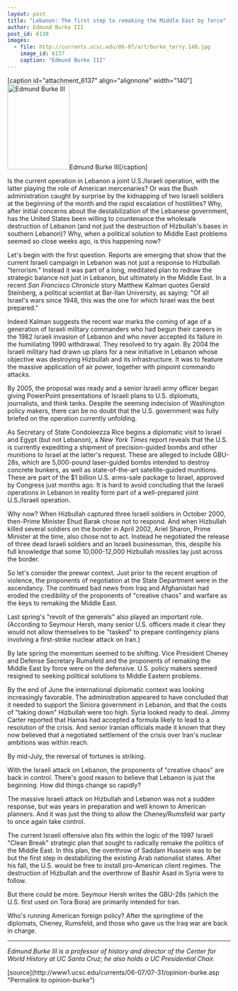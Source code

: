 ```yaml
---
layout: post
title: "Lebanon: The first step to remaking the Middle East by force"
author: Edmund Burke III
post_id: 6138
images:
  - file: http://currents.ucsc.edu/06-07/art/burke_terry.140.jpg
    image_id: 6137
    caption: "Edmund Burke III"
---
```


[caption id="attachment_6137" align="alignnone" width="140"]<a href="http://localhost/mysite/wp-content/uploads/2006/07/burke_terry.140.jpg"><img class="size-full wp-image-6137" src="http://localhost/mysite/wp-content/uploads/2006/07/burke_terry.140.jpg" alt="Edmund Burke III" width="140" height="192" /></a>Edmund Burke III[/caption]
<a name="content" id="content"></a>
<p>
  Is the current operation in Lebanon a joint U.S./Israeli operation, with the latter playing the role of American mercenaries? Or was the Bush administration caught by surprise by the kidnapping of two Israeli soldiers at the beginning of the month and the rapid escalation of hostilities? Why, after initial concerns about the destabilization of the Lebanese government, has the United States been willing to countenance the wholesale destruction of Lebanon (and not just the destruction of Hizbullah's bases in southern Lebanon)? Why, when a political solution to Middle East problems seemed so close weeks ago, is this happening now?
</p>
<p>
  Let's begin with the first question. Reports are emerging that show that the current Israeli campaign in Lebanon was not just a response to Hizbullah "terrorism." Instead it was part of a long, meditated plan to redraw the strategic balance not just in Lebanon, but ultimately in the Middle East. In a recent <i>San Francisco Chronicle</i> story Matthew Kalman quotes Gerald Steinberg, a political scientist at Bar-Ilan University, as saying: "Of all Israel's wars since 1948, this was the one for which Israel was the best prepared."
</p>
<p>
  Indeed Kalman suggests the recent war marks the coming of age of a generation of Israeli military commanders who had begun their careers in the 1982 Israeli invasion of Lebanon and who never accepted its failure in the humiliating 1990 withdrawal. They resolved to try again. By 2004 the Israeli military had drawn up plans for a new initiative in Lebanon whose objective was destroying Hizbullah and its infrastructure. It was to feature the massive application of air power, together with pinpoint commando attacks.
</p>
<p>
  By 2005, the proposal was ready and a senior Israeli army officer began giving PowerPoint presentations of Israeli plans to U.S. diplomats, journalists, and think tanks. Despite the seeming indecision of Washington policy makers, there can be no doubt that the U.S. government was fully briefed on the operation currently unfolding.
</p>
<p>
  As Secretary of State Condoleezza Rice begins a diplomatic visit to Israel and Egypt (but not Lebanon), a <i>New York Times</i> report reveals that the U.S. is currently expediting a shipment of precision-guided bombs and other munitions to Israel at the latter's request. These are alleged to include GBU-28s, which are 5,000-pound laser-guided bombs intended to destroy concrete bunkers, as well as state-of-the-art satellite-guided munitions. These are part of the $1 billion U.S. arms-sale package to Israel, approved by Congress just months ago. It is hard to avoid concluding that the Israeli operations in Lebanon in reality form part of a well-prepared joint U.S./Israeli operation.
</p>
<p>
  Why now? When Hizbullah captured three Israeli soldiers in October 2000, then-Prime Minister Ehud Barak chose not to respond. And when Hizbullah killed several soldiers on the border in April 2002, Ariel Sharon, Prime Minister at the time, also chose not to act. Instead he negotiated the release of three dead Israeli soldiers and an Israeli businessman, this, despite his full knowledge that some 10,000-12,000 Hizbullah missiles lay just across the border.
</p>
<p>
  So let's consider the prewar context. Just prior to the recent eruption of violence, the proponents of negotiation at the State Department were in the ascendancy. The continued bad news from Iraq and Afghanistan had eroded the credibility of the proponents of "creative chaos" and warfare as the keys to remaking the Middle East.
</p>
<p>
  Last spring's "revolt of the generals" also played an important role. (According to Seymour Hersh, many senior U.S. officers made it clear they would not allow themselves to be "tasked" to prepare contingency plans involving a first-strike nuclear attack on Iran.)
</p>
<p>
  By late spring the momentum seemed to be shifting. Vice President Cheney and Defense Secretary Rumsfeld and the proponents of remaking the Middle East by force were on the defensive. U.S. policy makers seemed resigned to seeking political solutions to Middle Eastern problems.
</p>
<p>
  By the end of June the international diplomatic context was looking increasingly favorable. The administration appeared to have concluded that it needed to support the Siniora government in Lebanon, and that the costs of "taking down" Hizbullah were too high. Syria looked ready to deal. Jimmy Carter reported that Hamas had accepted a formula likely to lead to a resolution of the crisis. And senior Iranian officials made it known that they now believed that a negotiated settlement of the crisis over Iran's nuclear ambitions was within reach.
</p>
<p>
  By mid-July, the reversal of fortunes is striking.
</p>
<p>
  With the Israeli attack on Lebanon, the proponents of "creative chaos" are back in control. There's good reason to believe that Lebanon is just the beginning. How did things change so rapidly?
</p>
<p>
  The massive Israeli attack on Hizbullah and Lebanon was not a sudden response, but was years in preparation and well known to American planners. And it was just the thing to allow the Cheney/Rumsfeld war party to once again take control.
</p>
<p>
  The current Israeli offensive also fits within the logic of the 1997 Israeli "Clean Break" strategic plan that sought to radically remake the politics of the Middle East. In this plan, the overthrow of Saddam Hussein was to be but the first step in destabilizing the existing Arab nationalist states. After his fall, the U.S. would be free to install pro-American client regimes. The destruction of Hizbullah and the overthrow of Bashir Asad in Syria were to follow.
</p>
<p>
  But there could be more. Seymour Hersh writes the GBU-28s (which the U.S. first used on Tora Bora) are primarily intended for Iran.
</p>
<p>
  Who's running American foreign policy? After the springtime of the diplomats, Cheney, Rumsfeld, and those who gave us the Iraq war are back in charge.
</p>
<hr>
<i>Edmund Burke III is a professor of history and director of the Center for World History at UC Santa Cruz; he also holds a UC Presidential Chair.</i><br>
<form>
  <input name="t1" size="-1" type="hidden">
</form>



</p>
[source](http://www1.ucsc.edu/currents/06-07/07-31/opinion-burke.asp "Permalink to opinion-burke")
